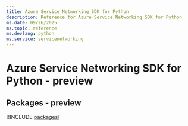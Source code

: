 ```yaml
---
title: Azure Service Networking SDK for Python
description: Reference for Azure Service Networking SDK for Python
ms.date: 09/26/2025
ms.topic: reference
ms.devlang: python
ms.service: servicenetworking
---
```

# Azure Service Networking SDK for Python - preview
## Packages - preview
[!INCLUDE [packages](service-networking-index.md)]